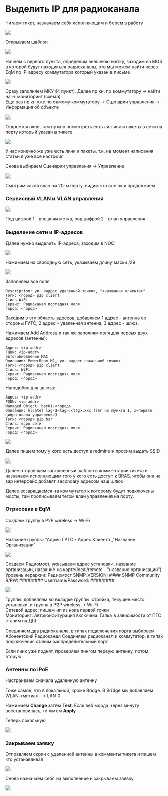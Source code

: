 # Выделить IP для радиоканала

Читаем тикет, назначаем себя исполняющим и берем в работу

![](../../.gitbook/assets/image%20%2838%29.png)

Открываем шаблон

![](../../.gitbook/assets/image%20%2815%29.png)

Начнем с первого пункта, определим внешнюю метку, заходим на MGS в которой будут находиться радиоканалы, это мы можем найти через EqM по IP-адресу коммутатора который указан в письме

![](../../.gitbook/assets/image%20%2855%29.png)

Сразу заполняем МКУ \(4 пункт\). Далее пр.кн. по коммутатору -&gt; найти на -&gt; мониторинг \(схема\)  
Еще раз пр.кн уже по самому коммутатору -&gt; Сценарии управления -&gt; Информация об объекте

![](../../.gitbook/assets/image%20%2837%29.png)

Откроется окно, там нужно посмотреть есть ли линк и пакеты в сети на порту который указан в тикете

![](../../.gitbook/assets/image%20%2813%29.png)

У нас конечно же уже есть линк и пакеты, т.к. на момент написания статьи я уже все настроил

Снова выбираем Сценарии управления -&gt; Управление

![](../../.gitbook/assets/image%20%2842%29.png)

Смотрим какой влан на 20-м порту, видим что все ок и продолжаем

### Сервисный VLAN и VLAN управления

![](../../.gitbook/assets/image%20%2832%29.png)

Под цифрой 1 - внешняя метка, под цифрой 2 - влан управления

### Выделение сети и IP-адресов

Далее нужно выделить IP-адреса, заходим в NOC

![](../../.gitbook/assets/image%20%282%29.png)

Нажимаем на свободную сеть, указываем длину маски /29

![](../../.gitbook/assets/image%20%2819%29.png)

Заполняем все поля

```text
Description: ул. <адрес удаленной точки>, "<название клиента>"
Тэги: <город> p2p client
Стиль WiFi
Сервис: Радиоканал последняя миля
Город: <город>
```

Заходим в эту область адресов, добавляем 1 адрес - антенна со стороны ГУТС, 2 адрес - удаленная антенна, 3 адрес - шлюз. 

Нажимаем Add Address и так же заполням поля для первых двух адресов \(антенны\):

```text
Адрес: <ip-addr>
FQDN: <ip-addr>
авто-обновление MAC
Описании: PowerBeam M2, ул. <адрес локальной точки>
Тэги: <город> p2p client
Стиль: WiFi
Сервис: Радиоконал последняя миля
Город: <город>
```

Наподобие для шлюза:

```text
Адрес: <ip-addr>
FQDN: <ip-addr>
Managed Object: bsr01-<город>
Описании: Alcatel lag-1<lag>:<tag>.xxx (тэг из пункта 1, x=первая цифра влана управления)
Тэги: <город> p2p bsr
Стиль: ядро сети
Сервис: Радиоканал последняя миля
Город: <город>
```

![](../../.gitbook/assets/image%20%2847%29.png)

Далее пишем тому у кого есть доступ в redmine и просим выдать SSID

![](../../.gitbook/assets/image%20%2854%29.png)

Далее отправляем заполненный шаблон в комментарии тикета и назначаем исполняющим того у кого есть доступ к BRAS, чтобы они на sap интерфейс добавят secondary адресом наш шлюз

Далее возвращаемся на коммутатор к которому будут подключены мосты, там прописываем тегом влан управления на порту. 

### Отрисовка в EqM

Создаем группу в P2P wireless -&gt; Wi-Fi 

![](../../.gitbook/assets/image%20%2824%29.png)

Название группы: "Адрес ГУТС - Адрес Клиента ,"Название Организации" 



![](../../.gitbook/assets/image%20%2828%29.png)

Создаем Радиомост, указываем адрес установки, название организации, название на карте\(local/remote - "название организации"\) Уровень иерархии: Радиомост SNMP\_VERSION: \#\#\#\# SNMP Community R/RW: \#\#\#\#/\#\#\#\# Username/Password: \#\#\#\#/\#\#\#\#

![](../../.gitbook/assets/image%20%2825%29.png)

Группы: добавляем во вкладке группы. стройка, текущее место установки, и группа в P2P wireless -&gt; Wi-Fi   
Сетевой адрес: пишем ип из нока первой точки   
Мониторинг: Автоконфигурация включена. Галка в зависимости от ПГС ставим на ДШ. 

Соединяем два радиоканала, в типах подключения порта выбираем Абонентский Радиоканал Соединяем радиоканал и коммутатор, в типах подключения ставим распределительный порт

Если линк уже поднят, проверяем пингом первую антенну, потом вторую.

### Антенны по IPoE

Настраиваем сначала удаленную антенну

Тоже самое, что в локальной, кроме Bridge. В Bridge мы добавляем WLAN.&lt;метка&gt; - &gt; LAN.0

Нажимаем **Change** затем **Test**. Если веб морда через минуту восстановилась, то жмем **Apply**

Теперь локальную

![](../../.gitbook/assets/image%20%2822%29.png)

### Закрываем заявку

Отправляем скрин с удаленной антенны в комменты тикета и пишем кто устанавливал

![](../../.gitbook/assets/image%20%2841%29.png)

Снова назначаем себя на выполнение и закрываем заявку

![](../../.gitbook/assets/image%20%2856%29.png)



